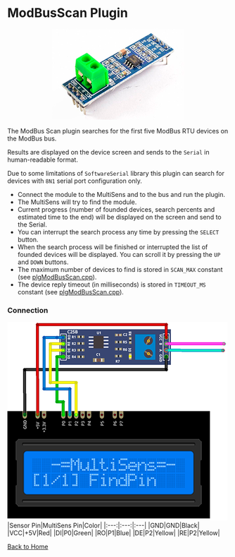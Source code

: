 # ModBusScan Plugin
<p align="center"><img src="ModBusScan.png"/></p>

The ModBus Scan plugin searches for the first five ModBus RTU devices on the ModBus bus.

Results are displayed on the device screen and sends to the `Serial` in human-readable format. 

Due to some limitations of `SoftwareSerial` library this plugin can search for devices with 
`8N1` serial port configuration only.

* Connect the module to the MultiSens and to the bus and run the plugin.
* The MultiSens will try to find the module. 
* Current progress (number of founded devices, search percents and estimated time to the end) 
  will be displayed on the screen and send to the Serial.
* You can interrupt the search process any time by pressing the `SELECT` button.
* When the search process will be finished or interrupted the list of founded devices will be displayed. 
  You can scroll it by pressing the `UP` and `DOWN` buttons.
* The maximum number of devices to find is stored in `SCAN_MAX` constant (see [plgModBusScan.cpp](/plgModBusScan.cpp)).
* The device reply timeout (in milliseconds) is stored in `TIMEOUT_MS` constant (see [plgModBusScan.cpp](/plgModBusScan.cpp)).


### Connection
![ModBusScanConnection](ModBusScan-CONN.png)
|Sensor Pin|MultiSens Pin|Color|
|:---:|:---:|:---|
|GND|GND|Black|
|VCC|+5V|Red|
|DI|P0|Green|
|RO|P1|Blue|
|DE|P2|Yellow|
|RE|P2|Yellow|

[Back to Home](/#supported-devices)

